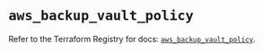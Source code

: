 # `aws_backup_vault_policy`

Refer to the Terraform Registry for docs: [`aws_backup_vault_policy`](https://registry.terraform.io/providers/hashicorp/aws/5.51.1/docs/resources/backup_vault_policy).
